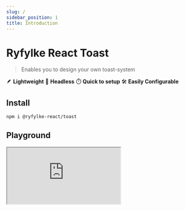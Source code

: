 ```yaml
---
slug: /
sidebar_position: 1
title: Introduction
---
```


# Ryfylke React Toast

> Enables you to design your own toast-system

🪶 **Lightweight** 🍞 **Headless** ⏱️ **Quick to setup** 🛠️ **Easily Configurable**

## Install

```bash
npm i @ryfylke-react/toast
```

## Playground

<iframe src="https://codesandbox.io/embed/happy-orla-1hi1k0?codemirror=1&fontsize=14&hidenavigation=1&module=%2Fsrc%2FApp.tsx&theme=dark"
     style={{width: "100%", height: "500px", border: 0, height: "500px", overflow: "hidden"}}
     title="happy-orla-1hi1k0"
     allow="accelerometer; ambient-light-sensor; camera; encrypted-media; geolocation; gyroscope; hid; microphone; midi; payment; usb; vr; xr-spatial-tracking"
     sandbox="allow-forms allow-modals allow-popups allow-presentation allow-same-origin allow-scripts"
   ></iframe>
